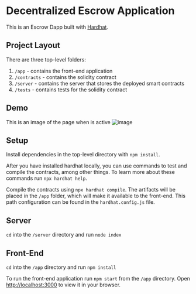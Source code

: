 # Decentralized Escrow Application

This is an Escrow Dapp built with [Hardhat](https://hardhat.org/).

## Project Layout

There are three top-level folders:

1. `/app` - contains the front-end application
2. `/contracts` - contains the solidity contract
3. `/server` - contains the server that stores the deployed smart contracts
4. `/tests` - contains tests for the solidity contract

## Demo

This is an image of the page when is active
![image](https://user-images.githubusercontent.com/90318659/209812599-4c0c398f-be58-4f97-8b74-dd27ac7c26da.png)


## Setup

Install dependencies in the top-level directory with `npm install`.

After you have installed hardhat locally, you can use commands to test and compile the contracts, among other things. To learn more about these commands run `npx hardhat help`.

Compile the contracts using `npx hardhat compile`. The artifacts will be placed in the `/app` folder, which will make it available to the front-end. This path configuration can be found in the `hardhat.config.js` file.

## Server

`cd` into the `/server` directory and run `node index`

## Front-End

`cd` into the `/app` directory and run `npm install`

To run the front-end application run `npm start` from the `/app` directory. Open [http://localhost:3000](http://localhost:3000) to view it in your browser.




